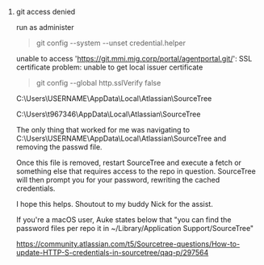 1. git access denied

   run as administer

   > git config --system --unset credential.helper

   unable to access 'https://git.mmi.mig.corp/portal/agentportal.git/': SSL certificate problem: unable to get local issuer certificate

   > git config --global http.sslVerify false

   C:\Users\USERNAME\AppData\Local\Atlassian\SourceTree

   C:\Users\t967346\AppData\Local\Atlassian\SourceTree

   The only thing that worked for me was navigating to C:\Users\USERNAME\AppData\Local\Atlassian\SourceTree and removing the passwd file.

   Once this file is removed, restart SourceTree and execute a fetch or something else that requires access to the repo in question. SourceTree will then prompt you for your password, rewriting the cached credentials.

   I hope this helps. Shoutout to my buddy Nick for the assist.

   If you're a macOS user, Auke states below that "you can find the password files per repo it in ~/Library/Application Support/SourceTree"

   https://community.atlassian.com/t5/Sourcetree-questions/How-to-update-HTTP-S-credentials-in-sourcetree/qaq-p/297564
